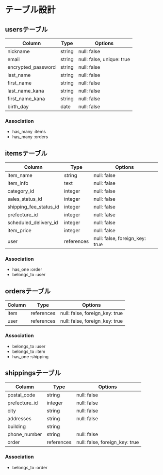# テーブル設計

## usersテーブル

| Column             | Type   | Options
| ------------------ | ------ | --------------------------
| nickname           | string | null: false
| email              | string | null: false, unique: true
| encrypted_password | string | null: false
| last_name          | string | null: false
| first_name         | string | null: false
| last_name_kana     | string | null: false
| first_name_kana    | string | null: false
| birth_day          | date   | null: false

### Association
- has_many :items
- has_many :orders

## itemsテーブル

| Column                    | Type       | Options
| ------------------------- | ---------- | -------------------------------
| item_name                 | string     | null: false
| item_info                 | text       | null: false
| category_id               | integer    | null: false
| sales_status_id           | integer    | null: false
| shipping_fee_status_id    | integer    | null: false
| prefecture_id             | integer    | null: false
| scheduled_delivery_id     | integer    | null: false
| item_price                | integer    | null: false
| user                      | references | null: false, foreign_key: true

### Association
- has_one :order
- belongs_to :user

## ordersテーブル

| Column          | Type       | Options
| ----------------| ---------- | --------------------------------
| item            | references | null: false, foreign_key: true
| user            | references | null: false, foreign_key: true

### Association
- belongs_to :user
- belongs_to :item
- has_one :shipping

## shippingsテーブル

| Column                    | Type       | Options
| ------------------------- | ---------- | -------------------------------
| postal_code               | string     | null: false
| prefecture_id             | integer    | null: false
| city                      | string     | null: false
| addresses                 | string     | null: false
| building                  | string     |
| phone_number              | string     | null: false
| order                     | references | null: false, foreign_key: true

### Association
- belongs_to :order